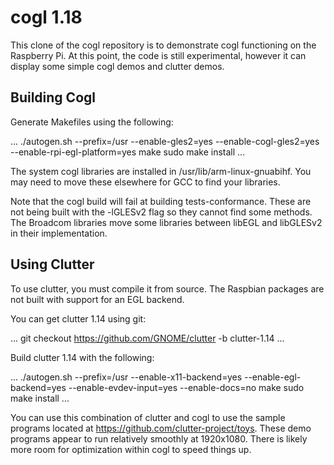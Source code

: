 cogl 1.18
=========

This clone of the cogl repository is to demonstrate cogl functioning on the Raspberry Pi. At this point, the code is still experimental, however it can display some simple cogl demos and clutter demos.

Building Cogl
-------------

Generate Makefiles using the following:

...
./autogen.sh --prefix=/usr --enable-gles2=yes --enable-cogl-gles2=yes --enable-rpi-egl-platform=yes
make
sudo make install
...

The system cogl libraries are installed in /usr/lib/arm-linux-gnuabihf. You may need to move these elsewhere for GCC to find your libraries.

Note that the cogl build will fail at building tests-conformance. These are not being built with the -lGLESv2 flag so they cannot find some methods. The Broadcom libraries move some libraries between libEGL and libGLESv2 in their implementation.

Using Clutter
-------------

To use clutter, you must compile it from source. The Raspbian packages are not built with support for an EGL backend.

You can get clutter 1.14 using git:

...
git checkout https://github.com/GNOME/clutter -b clutter-1.14
...

Build clutter 1.14 with the following:

...
./autogen.sh --prefix=/usr --enable-x11-backend=yes --enable-egl-backend=yes --enable-evdev-input=yes --enable-docs=no
make
sudo make install
...

You can use this combination of clutter and cogl to use the sample programs located at https://github.com/clutter-project/toys. These demo programs appear to run relatively smoothly at 1920x1080. There is likely more room for optimization within cogl to speed things up.
